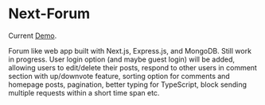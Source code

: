 # Next-Forum

Current [Demo](https://next-forum.netlify.app/).

Forum like web app built with Next.js, Express.js, and MongoDB. Still work in progress. User login option (and maybe guest login) will be added, allowing users to edit/delete their posts, respond to other users in comment section with up/downvote feature, sorting option for comments and homepage posts, pagination, better typing for TypeScript, block sending multiple requests within a short time span etc.
